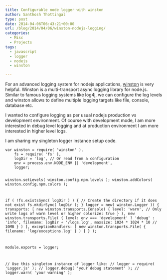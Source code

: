 ```yaml
---
title: Configurable node logger with winston
author: Santhosh Thottingal
type: post
date: 2014-04-06T06:43:21+00:00
url: /blog/2014/04/06/winston-nodejs-logging/
categories:
  - Misc
  - Projects
tags:
  - javascript
  - logger
  - nodejs
  - winston

---
```

For an advanced logging system for nodejs applications, [winston][1] is very helpful. Winston is a multi-transport async logging library for node.js. Similar to famous logging systems like log4j, we can configure the log levels and winston allows to define multiple logging targets like file, console, database etc.

I wanted to configure logging as per usual nodejs production vs development environment. Of course with development mode, I am more interested in debug level logging and at production environment I am more interested in higher level logs.

I am sharing my singleton logger instance setup code.

<noscript>
  <pre><code class="language-javascript javascript">var winston = require( 'winston' ),
	fs = require( 'fs' ),
	logDir = 'log', // Or read from a configuration
	env = process.env.NODE_ENV || 'development',
	logger;

winston.setLevels( winston.config.npm.levels );
winston.addColors( winston.config.npm.colors );

if ( !fs.existsSync( logDir ) ) {
	// Create the directory if it does not exist
	fs.mkdirSync( logDir );
}
logger = new( winston.Logger )( {
	transports: [
		new winston.transports.Console( {
			level: 'warn', // Only write logs of warn level or higher
			colorize: true
		} ),
		new winston.transports.File( {
			level: env === 'development' ? 'debug' : 'info',
			filename: logDir + '/logs.log',
			maxsize: 1024 * 1024 * 10 // 10MB
		} )
    ],
	exceptionHandlers: [
		new winston.transports.File( {
			filename: 'log/exceptions.log'
		} )
    ]
} );

module.exports = logger;


// Use this singleton instance of logger like:
// logger = require( 'Logger.js' );
// logger.debug( 'your debug statement' );
// logger.warn( 'your warning' );</code></pre>
</noscript>

&nbsp;

 [1]: https://github.com/flatiron/winston